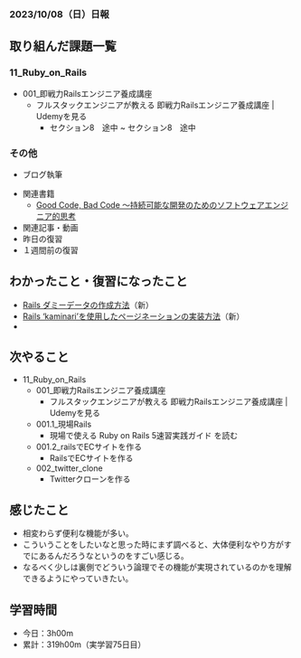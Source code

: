 ### 2023/10/08（日）日報
## 取り組んだ課題一覧

### 11_Ruby_on_Rails
  - 001_即戦力Railsエンジニア養成講座
    - フルスタックエンジニアが教える 即戦力Railsエンジニア養成講座 | Udemyを見る
      - セクション8　途中 ~ セクション8　途中


### その他
- ブログ執筆
  <!-- - [Rails link_toメソッドの引数にモデルのインスタンスを直接渡したら、showに遷移できる](https://tatsuki-ju.hatenablog.com/entry/2023/10/06/125142) -->
<!-- - 模写コーディング
  - [作って学ぶコーディング学習サイト](https://code-step.com/)
    - [【入門編】recipemenu](https://github.com/imahoritatsuki/copyingCoding/tree/main/introductory-recipemenu/output) -->
- 関連書籍
  - [Good Code, Bad Code ～持続可能な開発のためのソフトウェアエンジニア的思考](https://amzn.asia/d/7NzMcZp)
- 関連記事・動画
  <!-- - [エンジニアの情報収集法まとめ](https://qiita.com/nesheep5/items/e7196ba496e59bb2aa28) -->
- 昨日の復習
- １週間前の復習

## わかったこと・復習になったこと
  - [Rails ダミーデータの作成方法](https://www.notion.so/Rails-6ab8c881930e4862a0585e0b7f54490f?pvs=4)（新）
  - [Rails ‘kaminari’を使用したページネーションの実装方法](https://www.notion.so/Rails-kaminari-029180eb2a934b2d839f927c45eab019?pvs=4)（新）
  - 
## 次やること
- 11_Ruby_on_Rails
  - 001_即戦力Railsエンジニア養成講座
    - フルスタックエンジニアが教える 即戦力Railsエンジニア養成講座 | Udemyを見る
  - 001.1_現場Rails
    - 現場で使える Ruby on Rails 5速習実践ガイド を読む
  - 001.2_railsでECサイトを作る
    - RailsでECサイトを作る
  - 002_twitter_clone
    - Twitterクローンを作る

## 感じたこと
- 相変わらず便利な機能が多い。
- こういうことをしたいなと思った時にまず調べると、大体便利なやり方がすでにあるんだろうなというのをすごい感じる。
- なるべく少しは裏側でどういう論理でその機能が実現されているのかを理解できるようにやっていきたい。
## 学習時間
- 今日：3h00m
- 累計：319h00m（実学習75日目）

